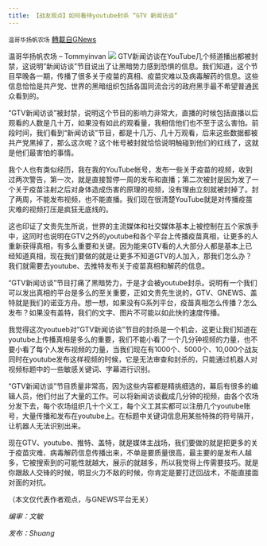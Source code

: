 ```yaml
---
title: 【战友观点】如何看待youtube封杀 “GTV 新闻访谈”
---
```

`温哥华扬帆农场` [轉載自GNews](https://gnews.org/zh-hans/1573844/)

温哥华扬帆农场 – Tommyinvan
![](https://assets.gnews.org/wp-content/uploads/2021/10/20211004-Tommyinvan-youtuGTV.png)
GTV新闻访谈在YouTube几个频道播出都被封禁，这说明”新闻访谈”节目说出了让黑暗势力感到恐惧的信息。我们知道，这个节目早晚各一期，传播了很多关于疫苗的真相、疫苗灾难以及病毒解药的信息。这些信息恰恰是共产党、世界的黑暗组织包括各国同流合污的政府黑手最不希望普通民众看到的。

“GTV新闻访谈”被封禁，说明这个节目的影响力非常大，直播的时候包括直播以后观看的人数是几十万，如果没有如此的观看量，我相信他们也不至于这么害怕。前段时间，我们看到“新闻访谈”节目，都是十几万、几十万观看，后来这些数据都被共产党黑掉了，那么这次呢？这个帐号被封就恰恰说明触碰到他们的红线了，这就是他们最害怕的事情。

我个人也有类似经历，我在我的YouTube帐号，发布一些关于疫苗的视频，收到过两次警告，第一次，就是直接暂停一周的发布和直播；第二次被封是因为发了一个关于疫苗注射之后对身体造成伤害的原理的视频，没有理由立刻就被封掉了。封了两周，不能发布视频，也不能直播。我们现在很清楚YouTube就是对传播疫苗灾难的视频打压是疯狂无底线的。

这也印证了文贵先生所说，世界的主流媒体和社交媒体基本上被控制在五个家族手中，这同时也说明在GTV之外的youtube和各个平台上传播疫苗真相，让更多的人重新获得真相，有多么重要和关键。因为能来GTV看的人大部分人都是基本上已经知道真相，现在我们要做的就是让更多不知道GTV的人加入，那我们怎么办？我们就需要去youtube、去推特发布关于疫苗真相和解药的信息。

“GTV新闻访谈”节目打痛了黑暗势力，于是才会被youtube封杀。说明有一个我们可以发出真相的平台是多么的至关重要，正如文贵先生说的，GTV、GNEWS、盖特就是我们的诺亚方舟。想一想，如果没有G系列平台，疫苗真相怎么传播？怎么发布？如果没有盖特，我们的文字、图片不可能以如此快的速度传播。

我觉得这次youtueb对”GTV新闻访谈”节目的封杀是一个机会，这更让我们知道在youtube上传播真相是多么的重要，我们不能小看了一个几分钟视频的力量，也不要小看了每个人发布视频的力量，当我们现在有1000个、5000个、10,000个战友同时在youtube发布这样视频的时候，它是无法审查和封杀的，只能通过机器人对视频标题中的一些敏感关键词、字幕进行识别。

“GTV新闻访谈”节目质量非常高，因为这些内容都是精挑细选的，幕后有很多的编辑人员，他们付出了大量的工作。可以将新闻访谈截成几分钟的视频，由各个农场分发下去，每个农场组织几十个义工，每个义工其实都可以注册几个youtube账号，大量传播和发布在youtube上。在标题中关键词信息用某些特殊的符号隔开，让机器人无法识别出来。

现在GTV、youtube、推特、盖特，就是媒体主战场，我们要做的就是把更多的关于疫苗灾难、病毒解药信息传播出来，不单是要质量很高，最主要的是发布人越多，它被搜索到的可能性就越大，展示的就越多，所以我觉得上传需要技巧。就是你跟敌人交锋的时候，明显火力不敌的时候，你肯定是要打迂回战术，不能直接面对面的对抗。

（本文仅代表作者观点，与GNEWS平台无关）

*编审：文敏*

*发布：Shuang*
